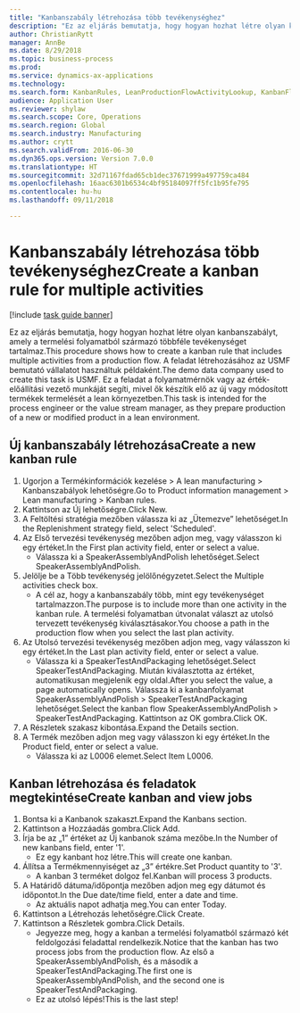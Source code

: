 ```yaml
--- 
title: "Kanbanszabály létrehozása több tevékenységhez"
description: "Ez az eljárás bemutatja, hogy hogyan hozhat létre olyan kanbanszabályt, amely a termelési folyamatból származó többféle tevékenységet tartalmaz."
author: ChristianRytt
manager: AnnBe
ms.date: 8/29/2018
ms.topic: business-process
ms.prod: 
ms.service: dynamics-ax-applications
ms.technology: 
ms.search.form: KanbanRules, LeanProductionFlowActivityLookup, KanbanFlowSelection, InventItemIdLookupSimple, KanbanCreateScheduled, Kanban
audience: Application User
ms.reviewer: shylaw
ms.search.scope: Core, Operations
ms.search.region: Global
ms.search.industry: Manufacturing
ms.author: crytt
ms.search.validFrom: 2016-06-30
ms.dyn365.ops.version: Version 7.0.0
ms.translationtype: HT
ms.sourcegitcommit: 32d71167fdad65cb1dec37671999a497759ca484
ms.openlocfilehash: 16aac6301b6534c4bf95184097ff5fc1b95fe795
ms.contentlocale: hu-hu
ms.lasthandoff: 09/11/2018

---
```

# <a name="create-a-kanban-rule-for-multiple-activities"></a><span data-ttu-id="9598d-103">Kanbanszabály létrehozása több tevékenységhez</span><span class="sxs-lookup"><span data-stu-id="9598d-103">Create a kanban rule for multiple activities</span></span>

[!include [task guide banner](../../includes/task-guide-banner.md)]

<span data-ttu-id="9598d-104">Ez az eljárás bemutatja, hogy hogyan hozhat létre olyan kanbanszabályt, amely a termelési folyamatból származó többféle tevékenységet tartalmaz.</span><span class="sxs-lookup"><span data-stu-id="9598d-104">This procedure shows how to create a kanban rule that includes multiple activities from a production flow.</span></span> <span data-ttu-id="9598d-105">A feladat létrehozásához az USMF bemutató vállalatot használtuk példaként.</span><span class="sxs-lookup"><span data-stu-id="9598d-105">The demo data company used to create this task is USMF.</span></span> <span data-ttu-id="9598d-106">Ez a feladat a folyamatmérnök vagy az érték-előállítási vezető munkáját segíti, mivel ők készítik elő az új vagy módosított termékek termelését a lean környezetben.</span><span class="sxs-lookup"><span data-stu-id="9598d-106">This task is intended for the process engineer or the value stream manager, as they prepare production of a new or modified product in a lean environment.</span></span>


## <a name="create-a-new-kanban-rule"></a><span data-ttu-id="9598d-107">Új kanbanszabály létrehozása</span><span class="sxs-lookup"><span data-stu-id="9598d-107">Create a new kanban rule</span></span>
1. <span data-ttu-id="9598d-108">Ugorjon a Termékinformációk kezelése > A lean manufacturing > Kanbanszabályok lehetőségre.</span><span class="sxs-lookup"><span data-stu-id="9598d-108">Go to Product information management > Lean manufacturing > Kanban rules.</span></span>
2. <span data-ttu-id="9598d-109">Kattintson az Új lehetőségre.</span><span class="sxs-lookup"><span data-stu-id="9598d-109">Click New.</span></span>
3. <span data-ttu-id="9598d-110">A Feltöltési stratégia mezőben válassza ki az „Ütemezve” lehetőséget.</span><span class="sxs-lookup"><span data-stu-id="9598d-110">In the Replenishment strategy field, select 'Scheduled'.</span></span>
4. <span data-ttu-id="9598d-111">Az Első tervezési tevékenység mezőben adjon meg, vagy válasszon ki egy értéket.</span><span class="sxs-lookup"><span data-stu-id="9598d-111">In the First plan activity field, enter or select a value.</span></span>
    * <span data-ttu-id="9598d-112">Válassza ki a SpeakerAssemblyAndPolish lehetőséget.</span><span class="sxs-lookup"><span data-stu-id="9598d-112">Select SpeakerAssemblyAndPolish.</span></span>  
5. <span data-ttu-id="9598d-113">Jelölje be a Több tevékenység jelölőnégyzetet.</span><span class="sxs-lookup"><span data-stu-id="9598d-113">Select the Multiple activities check box.</span></span>
    * <span data-ttu-id="9598d-114">A cél az, hogy a kanbanszabály több, mint egy tevékenységet tartalmazzon.</span><span class="sxs-lookup"><span data-stu-id="9598d-114">The purpose is to include more than one activity in the kanban rule.</span></span> <span data-ttu-id="9598d-115">A termelési folyamatban útvonalat választ az utolsó tervezett tevékenység kiválasztásakor.</span><span class="sxs-lookup"><span data-stu-id="9598d-115">You choose a path in the production flow when you select the last plan activity.</span></span>  
6. <span data-ttu-id="9598d-116">Az Utolsó tervezési tevékenység mezőben adjon meg, vagy válasszon ki egy értéket.</span><span class="sxs-lookup"><span data-stu-id="9598d-116">In the Last plan activity field, enter or select a value.</span></span>
    * <span data-ttu-id="9598d-117">Válassza ki a SpeakerTestAndPackaging lehetőséget.</span><span class="sxs-lookup"><span data-stu-id="9598d-117">Select SpeakerTestAndPackaging.</span></span> <span data-ttu-id="9598d-118">Miután kiválasztotta az értéket, automatikusan megjelenik egy oldal.</span><span class="sxs-lookup"><span data-stu-id="9598d-118">After you select the value, a page automatically opens.</span></span> <span data-ttu-id="9598d-119">Válassza ki a kanbanfolyamat SpeakerAssemblyAndPolish > SpeakerTestAndPackaging lehetőséget.</span><span class="sxs-lookup"><span data-stu-id="9598d-119">Select the kanban flow SpeakerAssemblyAndPolish > SpeakerTestAndPackaging.</span></span> <span data-ttu-id="9598d-120">Kattintson az OK gombra.</span><span class="sxs-lookup"><span data-stu-id="9598d-120">Click OK.</span></span>  
7. <span data-ttu-id="9598d-121">A Részletek szakasz kibontása.</span><span class="sxs-lookup"><span data-stu-id="9598d-121">Expand the Details section.</span></span>
8. <span data-ttu-id="9598d-122">A Termék mezőben adjon meg vagy válasszon ki egy értéket.</span><span class="sxs-lookup"><span data-stu-id="9598d-122">In the Product field, enter or select a value.</span></span>
    * <span data-ttu-id="9598d-123">Válassza ki az L0006 elemet.</span><span class="sxs-lookup"><span data-stu-id="9598d-123">Select Item L0006.</span></span>  

## <a name="create-kanban-and-view-jobs"></a><span data-ttu-id="9598d-124">Kanban létrehozása és feladatok megtekintése</span><span class="sxs-lookup"><span data-stu-id="9598d-124">Create kanban and view jobs</span></span>
1. <span data-ttu-id="9598d-125">Bontsa ki a Kanbanok szakaszt.</span><span class="sxs-lookup"><span data-stu-id="9598d-125">Expand the Kanbans section.</span></span>
2. <span data-ttu-id="9598d-126">Kattintson a Hozzáadás gombra.</span><span class="sxs-lookup"><span data-stu-id="9598d-126">Click Add.</span></span>
3. <span data-ttu-id="9598d-127">Írja be az „1” értéket az Új kanbanok száma mezőbe.</span><span class="sxs-lookup"><span data-stu-id="9598d-127">In the Number of new kanbans field, enter '1'.</span></span>
    * <span data-ttu-id="9598d-128">Ez egy kanbant hoz létre.</span><span class="sxs-lookup"><span data-stu-id="9598d-128">This will create one kanban.</span></span>  
4. <span data-ttu-id="9598d-129">Állítsa a Termékmennyiséget az „3” értékre.</span><span class="sxs-lookup"><span data-stu-id="9598d-129">Set Product quantity to '3'.</span></span>
    * <span data-ttu-id="9598d-130">A kanban 3 terméket dolgoz fel.</span><span class="sxs-lookup"><span data-stu-id="9598d-130">Kanban will process 3 products.</span></span>  
5. <span data-ttu-id="9598d-131">A Határidő dátuma/időpontja mezőben adjon meg egy dátumot és időpontot.</span><span class="sxs-lookup"><span data-stu-id="9598d-131">In the Due date/time field, enter a date and time.</span></span>
    * <span data-ttu-id="9598d-132">Az aktuális napot adhatja meg.</span><span class="sxs-lookup"><span data-stu-id="9598d-132">You can enter Today.</span></span>  
6. <span data-ttu-id="9598d-133">Kattintson a Létrehozás lehetőségre.</span><span class="sxs-lookup"><span data-stu-id="9598d-133">Click Create.</span></span>
7. <span data-ttu-id="9598d-134">Kattintson a Részletek gombra.</span><span class="sxs-lookup"><span data-stu-id="9598d-134">Click Details.</span></span>
    * <span data-ttu-id="9598d-135">Jegyezze meg, hogy a kanban a termelési folyamatból származó két feldolgozási feladattal rendelkezik.</span><span class="sxs-lookup"><span data-stu-id="9598d-135">Notice that the kanban has two process jobs from the production flow.</span></span> <span data-ttu-id="9598d-136">Az első a SpeakerAssemblyAndPolish, és a második a SpeakerTestAndPackaging.</span><span class="sxs-lookup"><span data-stu-id="9598d-136">The first one is SpeakerAssemblyAndPolish, and the second one is SpeakerTestAndPackaging.</span></span>  
    * <span data-ttu-id="9598d-137">Ez az utolsó lépés!</span><span class="sxs-lookup"><span data-stu-id="9598d-137">This is the last step!</span></span>  



